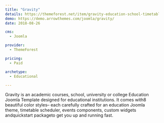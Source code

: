 ```yaml
---
title: "Gravity"
details: https://themeforest.net/item/gravity-education-school-timetable-events-joomla-template/17111027
demo: https://demo.arrowthemes.com/joomla/gravity/
date: 2018-08-26

cms: 
  - Joomla

provider: 
  - ThemeForest

pricing:
  - Paid

archetype:
  - Educational
  
---
```


Gravity is an academic courses, school, university or college Education Joomla Template designed for educational institutions. It comes with8 beautiful color styles– each carefully crafted for an education Joomla theme, timetable scheduler, events components, custom widgets andquickstart packageto get you up and running fast.
